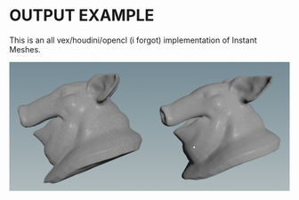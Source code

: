 # OUTPUT EXAMPLE
This is an all vex/houdini/opencl (i forgot) implementation of Instant Meshes.

![Pighead passed through the houdini instant meshes workflow](./imgs/output_example_pighead.png)
